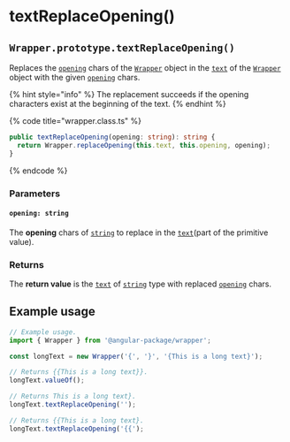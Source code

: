 # textReplaceOpening()

## `Wrapper.prototype.textReplaceOpening()`

Replaces the [`opening`](../../../wrap/accessors/opening.md) chars of the [`Wrapper`](broken-reference) object in the [`text`](../../../wrap/accessors/text.md) of the [`Wrapper`](broken-reference) object with the given [`opening`](textreplaceopening.md#opening-string) chars.

{% hint style="info" %}
The replacement succeeds if the opening characters exist at the beginning of the text.
{% endhint %}

{% code title="wrapper.class.ts" %}
```typescript
public textReplaceOpening(opening: string): string {
  return Wrapper.replaceOpening(this.text, this.opening, opening);
}
```
{% endcode %}

### Parameters

#### `opening: string`

The **opening** chars of [`string`](https://developer.mozilla.org/en-US/docs/Web/JavaScript/Reference/Global\_Objects/String) to replace in the [`text`](../../../wrap/accessors/text.md)(part of the primitive value).

### Returns

The **return value** is the [`text`](../../../wrap/accessors/text.md) of [`string`](https://developer.mozilla.org/en-US/docs/Web/JavaScript/Reference/Global\_Objects/String) type with replaced [`opening`](../../../wrap/accessors/opening.md) chars.

## Example usage

```typescript
// Example usage.
import { Wrapper } from '@angular-package/wrapper';

const longText = new Wrapper('{', '}', '{This is a long text}');

// Returns {{This is a long text}}.
longText.valueOf();

// Returns This is a long text}.
longText.textReplaceOpening('');

// Returns {{This is a long text}.
longText.textReplaceOpening('{{');
```
